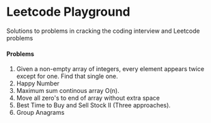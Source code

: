 # Leetcode Playground
Solutions to problems in cracking the coding interview and Leetcode problems


#### Problems
1. Given a non-empty array of integers, every element appears twice except for one. Find that single one.
2. Happy Number
3. Maximum sum continous array O(n).
4. Move all zero's to end of array without extra space
5. Best Time to Buy and Sell Stock II (Three approaches).
6. Group Anagrams
